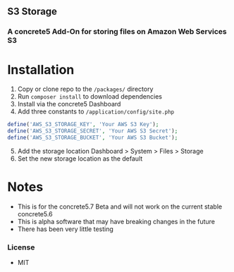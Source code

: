 S3 Storage
--------------

### A concrete5 Add-On for storing files on Amazon Web Services S3

Installation
============

1. Copy or clone repo to the `/packages/` directory
2. Run `composer install` to download dependencies
3. Install via the concrete5 Dashboard
4. Add three constants to `/application/config/site.php`
```php
define('AWS_S3_STORAGE_KEY', 'Your AWS S3 Key');
define('AWS_S3_STORAGE_SECRET', 'Your AWS S3 Secret');
define('AWS_S3_STORAGE_BUCKET', 'Your AWS S3 Bucket');
```
5. Add the storage location Dashboard > System > Files > Storage
6. Set the new storage location as the default


Notes
=====

* This is for the concrete5.7 Beta and will not work on the current stable concrete5.6
* This is alpha software that may have breaking changes in the future
* There has been very little testing


### License

* MIT
